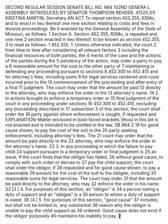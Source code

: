 SECOND REGULAR SESSION
SENATE BILL NO. 864
102ND GENERA L ASSEMBLY
INTRODUCED BY SENATOR THOMPSON REHDER.
4152S.01I KRISTINA MARTIN, Secretary
AN ACT
To repeal section 452.355, RSMo, and to enact in lieu thereof one new section relating to costs
and fees in divorce proceedings.
Be it enacted by the General Assembly of the State of Missouri, as follows:
1 Section A. Section 452.355, RSMo, is repealed and one new
2 section enacted in lieu thereof, to be known as section 452.355,
3 to read as follows:
1 452.355. 1. Unless otherwise indicated, the court
2 from time to time after considering all relevant factors
3 including the financial resources of both parties, the
4 merits of the case and the actions of the parties during the
5 pendency of the action, may order a party to pay a
6 reasonable amount for the cost to the other party of
7 maintaining or defending any proceeding pursuant to sections
8 452.300 to 452.415 and for attorney's fees, including sums
9 for legal services rendered and costs incurred prior to the
10 commencement of the proceeding and after entry of a final
11 judgment. The court may order that the amount be paid
12 directly to the attorney, who may enforce the order in the
13 attorney's name.
14 2. In actions brought to enforce a temporary order or
15 final judgment of the court in any proceeding under sections
16 452.300 to 452.415, excluding any proceeding described in
17 subsection 3 of this section, the court shall order the
18 party against whom enforcement is sought, if requested and
EXPLANATION-Matter enclosed in bold-faced brackets [thus] in this bill is not enacted
and is intended to be omitted in the law.
SB 864 2
19 for good cause shown, to pay the cost of the suit to the
20 party seeking enforcement, including attorney's fees. The
21 court may order that the amount be paid directly to the
22 attorney, who may enforce the order in the attorney's name.
23 3. In any proceeding in which the failure to pay child
24 support pursuant to a temporary order or final judgment is
25 an issue, if the court finds that the obligor has failed,
26 without good cause, to comply with such order or decree to
27 pay the child support, the court shall order the obligor, if
28 requested and for good cause shown, to pay a reasonable
29 amount for the cost of the suit to the obligee, including
30 reasonable sums for legal services. The court may order
31 that the amount be paid directly to the attorney, who may
32 enforce the order in his name.
33 [3.] 4. For purposes of this section, an "obligor" is
34 a person owing a duty of support and an "obligee" is a
35 person to whom a duty of support is owed.
36 [4.] 5. For purposes of this section, "good cause"
37 includes, but shall not be limited to, any substantial
38 reason why the obligor is unable to pay the child support as
39 ordered. Good cause does not exist if the obligor purposely
40 maintains his inability to pay.

